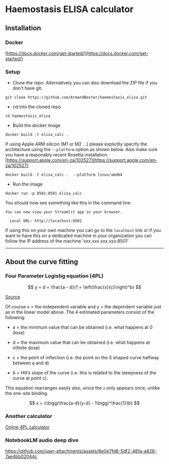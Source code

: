 # Haemostasis ELISA calculator

## Installation

### Docker
[https://docs.docker.com/get-started/](https://docs.docker.com/get-started/)

### Setup

* Clone the repo. Alternatively you can also download the ZIP file if you don't have git.

```
git clone https://github.com/ArmandBester/haemostasis_elisa.git
```
  
* cd into the cloned repo

```
cd haemostasis_elisa
```

* Build the docker image

```
docker build -t elisa_calc .
```

If using Apple ARM silicon (M1 or M2 ...) please explicitly specify the architecture using the `--platform` option as shown below. Also make sure you have a reasonably recent Rosetta installation: [https://support.apple.com/en-za/102527](https://support.apple.com/en-za/102527)

```
docker build -t elisa_calc .  --platform linux/amd64
```

* Run the image
  
```
docker run -p 8501:8501 elisa_calc
```

You should now see something like this in the command line:

```
You can now view your Streamlit app in your browser.

  Local URL: http://localhost:8501

```

If using this on your own machine you can go to the `localhost` link or if you want to have this on a dedicated machine in your organization you can follow the IP address of the machine 'xxx.xxx.xxx.xxx:8501'

---

## About the curve fitting

### Four Parameter Logistig equation (4PL)

$$
y = d + \frac{a - d}{1 + \left(\frac{x}{c}\right)^b}
$$

[Source](https://www.myassays.com/four-parameter-logistic-regression.html)

Of course x = the independent variable and y = the dependent variable just as in the linear model above. The 4 estimated parameters consist of the following:

* a = the minimum value that can be obtained (i.e. what happens at 0 dose)

* d = the maximum value that can be obtained (i.e. what happens at infinite dose)

* c = the point of inflection (i.e. the point on the S shaped curve halfway between a and d)

* b = Hill’s slope of the curve (i.e. this is related to the steepness of the curve at point c).


This equation rearranges easily also, since the `x` only appears once, unlike the one-site binding.

$$
x = c\bigg(\frac{a-d}{y-d} - 1\bigg)^\frac{1}{b}
$$

### Another calculator
[Online 4PL calculator](https://www.aatbio.com/tools/four-parameter-logistic-4pl-curve-regression-online-calculator)

### NotebookLM audio deep dive


https://github.com/user-attachments/assets/6e0e7fd8-5df2-481a-a826-7ae4bb02044c







